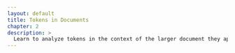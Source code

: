 ```yaml
---
layout: default
title: Tokens in Documents
chapter: 2
description: >
  Learn to analyze tokens in the context of the larger document they appear in. 
---
```

